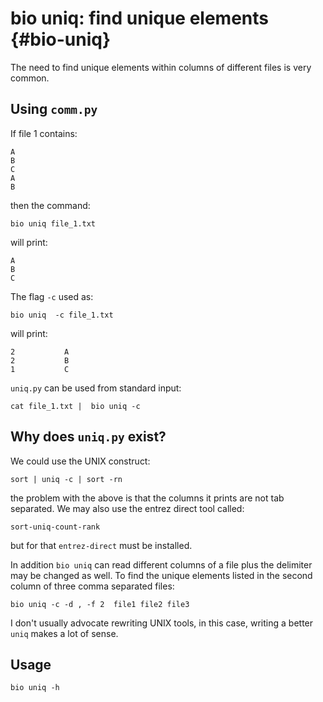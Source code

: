 # bio uniq: find unique elements {#bio-uniq}

The need to find unique elements within columns of different files is very common.


## Using `comm.py`

 If file 1 contains:

    A
    B
    C
    A
    B

    
then the command:

    bio uniq file_1.txt

will print:

    A
    B
    C

The flag `-c` used as:

    bio uniq  -c file_1.txt
    
will print:

    2           A
    2           B
    1           C


`uniq.py` can be used from standard input:

    cat file_1.txt |  bio uniq -c

## Why does `uniq.py` exist?

We could use the UNIX construct:

    sort | uniq -c | sort -rn

the problem with the above is that the columns it prints are not tab separated. We may also use the entrez direct tool called:

    sort-uniq-count-rank

but for that `entrez-direct` must be installed.


In addition `bio uniq` can read different columns of a file plus the delimiter may be changed as well. To find the unique elements listed in the second column of three comma separated files:

    bio uniq -c -d , -f 2  file1 file2 file3

I don't usually advocate rewriting UNIX tools, in this case, writing a better `uniq` makes a lot of sense.

## Usage

```{bash, comment=NA}
bio uniq -h
```
